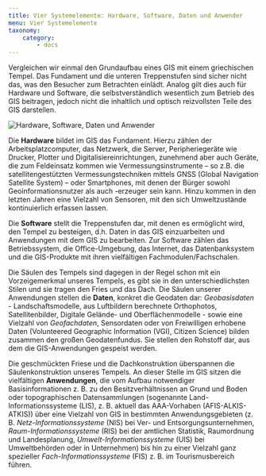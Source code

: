 ```yaml
---
title: Vier Systemelemente: Hardware, Software, Daten und Anwender
menu: Vier Systemelemente
taxonomy:
    category:
        - docs
---
```

Vergleichen wir einmal den Grundaufbau eines GIS mit einem griechischen Tempel. Das Fundament und die unteren Treppenstufen sind sicher nicht das, was den Besucher zum Betrachten einlädt. Analog gilt dies auch für Hardware und Software, die selbstverständlich wesentlich zum Betrieb des GIS beitragen, jedoch nicht die inhaltlich und optisch reizvollsten Teile des GIS darstellen.

![Hardware, Software, Daten und Anwender](GIS7.png)

Die **Hardware** bildet im GIS das Fundament. Hierzu zählen der Arbeitsplatzcomputer, das Netzwerk, die Server, Peripheriegeräte wie Drucker, Plotter und Digitalisiereinrichtungen, zunehmend aber auch Geräte, die zum Feldeinsatz kommen wie Vermessungsinstrumente – so z.B. die satellitengestützten Vermessungstechniken mittels GNSS (Global Navigation Satellite System) – oder Smartphones, mit denen der Bürger sowohl Geoinformationsnutzer als auch -erzeuger sein kann. Hinzu kommen in den letzten Jahren eine Vielzahl von Sensoren, mit den sich Umweltzustände kontinuierlich erfassen lassen. 

Die **Software** stellt die Treppenstufen dar, mit denen es ermöglicht wird, den Tempel zu besteigen, d.h. Daten in das GIS einzuarbeiten und Anwendungen mit dem GIS zu bearbeiten. Zur Software zählen das Betriebssystem, die Office-Umgebung, das Internet, das Datenbanksystem und die GIS-Produkte mit ihren vielfältigen Fachmodulen/Fachschalen. 

Die Säulen des Tempels sind dagegen in der Regel schon mit ein Vorzeigemerkmal unseres Tempels, es gibt sie in den unterschiedlichsten Stilen und sie tragen den Fries und das Dach. Die Säulen unserer Anwendungen stellen die **Daten**, konkret die Geodaten dar: _Geobasisdaten_ - Landschaftsmodelle, aus Luftbildern berechnete Orthophotos, Satellitenbilder, Digitale Gelände- und Oberflächenmodelle - sowie eine Vielzahl von _Geofachdaten_, Sensordaten oder von Freiwilligen erhobene Daten (Volunteered Geographic Information (VGI), Citizen Science) bilden zusammen den großen Geodatenfundus. Sie stellen den Rohstoff dar, aus dem die GIS-Anwendungen gespeist werden. 

Die geschmückten Friese und die Dachkonstruktion überspannen die Säulenkonstruktion unseres Tempels. An dieser Stelle im GIS sitzen die vielfältigen **Anwendungen**, die vom Aufbau notwendiger Basisinformationen z. B. zu den Besitzverhältnissen an Grund und Boden oder topographischen Datensammlungen (sogenannte Land-Informationssysteme (LIS), z. B. aktuell das AAA-Vorhaben (AFIS-ALKIS-ATKIS)) über eine Vielzahl von GIS in bestimmten Anwendungsgebieten (z. B. _Netz-Informationssysteme_ (NIS) bei Ver- und Entsorgungsunternehmen, _Raum-Informationssysteme_ (RIS) bei der amtlichen Statistik, Raumordnung und Landesplanung, _Umwelt-Informationssysteme_ (UIS) bei Umweltbehörden oder in Unternehmen) bis hin zu einer Vielzahl ganz spezieller _Fach-Informationssysteme_ (FIS) z. B. im Tourismusbereich führen.
